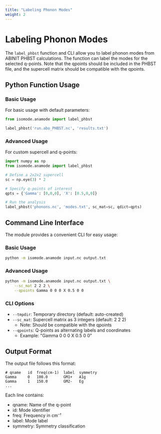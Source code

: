 ```yaml
---
title: "Labeling Phonon Modes"
weight: 2
---
```


# Labeling Phonon Modes

The `label_phbst` function and CLI allow you to label phonon modes from ABINIT PHBST calculations.
The function can label the modes for the selected q-points. Note that the qpoints should be included in the PHBST file, and
the supercell matrix should be compatible with the qpoints.


## Python Function Usage

### Basic Usage

For basic usage with default parameters:

```python
from isomode.anamode import label_phbst

label_phbst('run.abo_PHBST.nc', 'results.txt')
```

### Advanced Usage

For custom supercell and q-points:

```python
import numpy as np
from isomode.anamode import label_phbst

# Define a 2x2x2 supercell
sc = np.eye(3) * 2

# Specify q-points of interest
qpts = {'Gamma': [0,0,0], 'X': [0.5,0,0]}

# Run the analysis
label_phbst('phonons.nc', 'modes.txt', sc_mat=sc, qdict=qpts)
```

## Command Line Interface

The module provides a convenient CLI for easy usage:

### Basic Usage

```bash
python -m isomode.anamode input.nc output.txt
```

### Advanced Usage

```bash
python -m isomode.anamode input.nc output.txt \
    --sc_mat 2 2 2 \
    --qpoints Gamma 0 0 0 X 0.5 0 0
```

### CLI Options

- `--tmpdir`: Temporary directory (default: auto-created)
- `--sc_mat`: Supercell matrix as 3 integers (default: 2 2 2)
  - Note: Should be compatible with the qpoints
- `--qpoints`: Q-points as alternating labels and coordinates
  - Example: "Gamma 0 0 0 X 0.5 0 0"

## Output Format

The output file follows this format:

```
# qname   id  freq(cm-1)  label  symmetry
Gamma     0   100.0       GM1+   A1g
Gamma     1   150.0       GM2-   Eg
...
```

Each line contains:
- qname: Name of the q-point
- id: Mode identifier
- freq: Frequency in cm⁻¹
- label: Mode label
- symmetry: Symmetry classification
